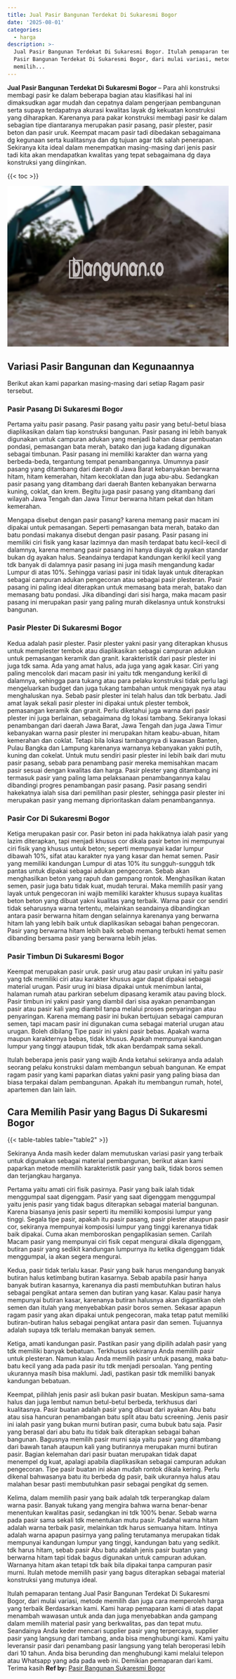 ```yaml
---
title: Jual Pasir Bangunan Terdekat Di Sukaresmi Bogor
date: '2025-08-01'
categories:
  - harga
description: >-
  Jual Pasir Bangunan Terdekat Di Sukaresmi Bogor. Itulah pemaparan tentang Jual
  Pasir Bangunan Terdekat Di Sukaresmi Bogor, dari mulai variasi, metode
  memilih...
---
```


**Jual Pasir Bangunan Terdekat Di Sukaresmi Bogor** – Para ahli konstruksi membagi pasir ke dalam beberapa bagian atau klasifikasi hal ini dimaksudkan agar mudah dan cepatnya dalam pengerjaan pembangunan serta supaya terdapatnya akurasi kwalitas layak dg kekuatan konstruksi yang diharapkan. Karenanya para pakar konstruksi membagi pasir ke dalam sebagian tipe diantaranya merupakan pasir pasang, pasir plester, pasir beton dan pasir uruk. Keempat macam pasir tadi dibedakan sebagaimana dg kegunaan serta kualitasnya dan dg tujuan agar tdk salah penerapan. Sekiranya kita ideal dalam menempatkan masing-masing dari jenis pasir tadi kita akan mendapatkan kwalitas yang tepat sebagaimana dg daya konstruksi yang diinginkan.

{{< toc >}}

![Jual Pasir Bangunan Terdekat Di Sukaresmi Bogor](/images/jual-pasir-bangunan-29.png)

## Variasi Pasir Bangunan dan Kegunaannya

Berikut akan kami paparkan masing-masing dari setiap Ragam pasir tersebut.

### Pasir Pasang Di Sukaresmi Bogor

Pertama yaitu pasir pasang. Pasir pasang yaitu pasir yang betul-betul biasa diaplikasikan dalam tiap konstruksi bangunan. Pasir pasang ini lebih banyak digunakan untuk campuran adukan yang menjadi bahan dasar pembuatan pondasi, pemasangan bata merah, batako dan juga kadang digunakan sebagai timbunan. Pasir pasang ini memiliki karakter dan warna yang berbeda-beda, tergantung tempat penambangannya. Umumnya pasir pasang yang ditambang dari daerah di Jawa Barat kebanyakan berwarna hitam, hitam kemerahan, hitam kecoklatan dan juga abu-abu. Sedangkan pasir pasang yang ditambang dari daerah Banten kebanyakan berwarna kuning, coklat, dan krem. Begitu juga pasir pasang yang ditambang dari wilayah Jawa Tengah dan Jawa Timur berwarna hitam pekat dan hitam kemerahan.

Mengapa disebut dengan pasir pasang? karena memang pasir macam ini dipakai untuk pemasangan. Seperti pemasangan bata merah, batako dan batu pondasi makanya disebut dengan pasir pasang. Pasir pasang ini memiliki ciri fisik yang kasar lazimnya dan masih terdapat batu kecil-kecil di dalamnya, karena memang pasir pasang ini hanya diayak dg ayakan standar bukan dg ayakan halus. Seandainya terdapat kandungan kerikil kecil yang tdk banyak di dalamnya pasir pasang ini juga masih mengandung kadar Lumpur di atas 10%. Sehingga variasi pasir ini tidak layak untuk diterapkan sebagai campuran adukan pengecoran atau sebagai pasir plesteran. Pasir pasang ini paling ideal diterapkan untuk memasang bata merah, batako dan memasang batu pondasi. Jika dibandingi dari sisi harga, maka macam pasir pasang ini merupakan pasir yang paling murah dikelasnya untuk konstruksi bangunan.

### Pasir Plester Di Sukaresmi Bogor

Kedua adalah pasir plester. Pasir plester yakni pasir yang diterapkan khusus untuk memplester tembok atau diaplikasikan sebagai campuran adukan untuk pemasangan keramik dan granit. karakteristik dari pasir plester ini juga tdk sama. Ada yang amat halus, ada juga yang agak kasar. Ciri yang paling mencolok dari macam pasir ini yaitu tdk mengandung kerikil di dalamnya, sehingga para tukang atau para pelaku konstruksi tidak perlu lagi mengeluarkan budget dan juga tukang tambahan untuk mengayak nya atau menghaluskan nya. Sebab pasir plester ini telah halus dan tdk berbatu. Jadi amat layak sekali pasir plester ini dipakai untuk plester tembok, pemasangan keramik dan granit. Perlu diketahui juga warna dari pasir plester ini juga berlainan, sebagaimana dg lokasi tambang. Sekiranya lokasi penambangan dari daerah Jawa Barat, Jawa Tengah dan juga Jawa Timur kebanyakan warna pasir plester ini merupakan hitam keabu-abuan, hitam kemerahan dan coklat. Tetapi bila lokasi tambangnya di kawasan Banten, Pulau Bangka dan Lampung karenanya warnanya kebanyakan yakni putih, kuning dan cokelat. Untuk mutu sendiri pasir plester ini lebih baik dari mutu pasir pasang, sebab para penambang pasir mereka memisahkan macam pasir sesuai dengan kwalitas dan harga. Pasir plester yang ditambang ini termasuk pasir yang paling lama pelaksanaan penambangannya kalau dibandingi progres penambangan pasir pasang. Pasir pasang sendiri hakekatnya ialah sisa dari pemilihan pasir plester, sehingga pasir plester ini merupakan pasir yang memang diprioritaskan dalam penambangannya.

### Pasir Cor Di Sukaresmi Bogor

Ketiga merupakan pasir cor. Pasir beton ini pada hakikatnya ialah pasir yang lazim diterapkan, tapi menjadi khusus cor dikala pasir beton ini mempunyai ciri fisik yang khusus untuk beton; seperti mempunyai kadar lumpur dibawah 10%, sifat atau karakter nya yang kasar dan hemat semen. Pasir yang memiliki kandungan Lumpur di atas 10% itu sungguh-sungguh tdk pantas untuk dipakai sebagai adukan pengecoran. Sebab akan menghasilkan beton yang rapuh dan gampang rontok. Menghasilkan ikatan semen, pasir juga batu tidak kuat, mudah terurai. Maka memilih pasir yang layak untuk pengecoran ini wajib memiliki karakter khusus supaya kualitas beton beton yang dibuat yakni kualitas yang terbaik. Warna pasir cor sendiri tidak seharusnya warna tertentu, melainkan seandainya dibandingkan antara pasir berwarna hitam dengan selainnya karenanya yang berwarna hitam lah yang lebih baik untuk diaplikasikan sebagai bahan pengecoran. Pasir yang berwarna hitam lebih baik sebab memang terbukti hemat semen dibanding bersama pasir yang berwarna lebih jelas.

### Pasir Timbun Di Sukaresmi Bogor

Keempat merupakan pasir uruk. pasir urug atau pasir urukan ini yaitu pasir yang tdk memiliki ciri atau karakter khusus agar dapat dipakai sebagai material urugan. Pasir urug ini biasa dipakai untuk menimbun lantai, halaman rumah atau parkiran sebelum dipasang keramik atau paving block. Pasir timbun ini yakni pasir yang diambil dari sisa ayakan penambangan pasir atau pasir kali yang diambil tanpa melalui proses penyaringan atau penyaringan. Karena memang pasir ini bukan bertujuan sebagai campuran semen, tapi macam pasir ini digunakan cuma sebagai material urugan atau urugan. Boleh dibilang Tipe pasir ini yakni pasir bebas. Apakah warna maupun karakternya bebas, tidak khusus. Apakah mempunyai kandungan lumpur yang tinggi ataupun tidak, tdk akan berdampak sama sekali.

Itulah beberapa jenis pasir yang wajib Anda ketahui sekiranya anda adalah seorang pelaku konstruksi dalam membangun sebuah bangunan. Ke empat ragam pasir yang kami paparkan diatas yakni pasir yang paling biasa dan biasa terpakai dalam pembangunan. Apakah itu membangun rumah, hotel, apartemen dan lain lain.

## Cara Memilih Pasir yang Bagus Di Sukaresmi Bogor

{{< table-tables table="table2" >}}

Sekiranya Anda masih keder dalam memutuskan variasi pasir yang terbaik untuk digunakan sebagai material pembangunan, berikut akan kami paparkan metode memilih karakteristik pasir yang baik, tidak boros semen dan terjangkau harganya.

Pertama yaitu amati ciri fisik pasirnya. Pasir yang baik ialah tidak menggumpal saat digenggam. Pasir yang saat digenggam menggumpal yaitu jenis pasir yang tidak bagus diterapkan sebagai material bangunan. Karena biasanya jenis pasir seperti itu memiliki komposisi lumpur yang tinggi. Segala tipe pasir, apakah itu pasir pasang, pasir plester ataupun pasir cor, sekiranya mempunyai komposisi lumpur yang tinggi karenanya tidak baik dipakai. Cuma akan memboroskan pengaplikasian semen. Carilah Macam pasir yang mempunyai ciri fisik cepat mengurai dikala digenggam, butiran pasir yang sedikit kandungan lumpurnya itu ketika digenggam tidak menggumpal, ia akan segera mengurai.

Kedua, pasir tidak terlalu kasar. Pasir yang baik harus mengandung banyak butiran halus ketimbang butiran kasarnya. Sebab apabila pasir hanya banyak butiran kasarnya, karenanya dia pasti membutuhkan butiran halus sebagai pengikat antara semen dan butiran yang kasar. Kalau pasir hanya mempunyai butiran kasar, karenanya butiran halusnya akan digantikan oleh semen dan itulah yang menyebabkan pasir boros semen. Sekasar apapun ragam pasir yang akan dipakai untuk pengecoran, maka tetap patut memiliki butiran-butiran halus sebagai pengikat antara pasir dan semen. Tujuannya adalah supaya tdk terlalu memakan banyak semen.

Ketiga, amati kandungan pasir. Pastikan pasir yang dipilih adalah pasir yang tdk memiliki banyak bebatuan. Terkhusus sekiranya Anda memilih pasir untuk plesteran. Namun kalau Anda memilih pasir untuk pasang, maka batu-batu kecil yang ada pada pasir itu tdk menjadi persoalan. Yang penting ukurannya masih bisa maklumi. Jadi, pastikan pasir tdk memiliki banyak kandungan bebatuan.

Keempat, pilihlah jenis pasir asli bukan pasir buatan. Meskipun sama-sama halus dan juga lembut namun betul-betul berbeda, terkhusus dari kualitasnya. Pasir buatan adalah pasir yang dibuat dari ayakan Abu batu atau sisa hancuran penambangan batu split atau batu screening. Jenis pasir ini ialah pasir yang bukan murni butiran pasir, cuma bubuk batu saja. Pasir yang berasal dari abu batu itu tidak baik diterapkan sebagai bahan bangunan. Bagusnya memilih pasir murni saja yaitu pasir yang ditambang dari bawah tanah ataupun kali yang butirannya merupakan murni butiran pasir. Bagian kelemahan dari pasir buatan merupakan tidak dapat menempel dg kuat, apalagi apabila diaplikasikan sebagai campuran adukan pengecoran. Tipe pasir buatan ini akan mudah rontok dikala kering. Perlu dikenal bahwasanya batu itu berbeda dg pasir, baik ukurannya halus atau malahan besar pasti membutuhkan pasir sebagai pengikat dg semen.

Kelima, dalam memilih pasir yang baik adalah tdk terperangkap dalam warna pasir. Banyak tukang yang mengira bahwa warna benar-benar menentukan kwalitas pasir, sedangkan ini tdk 100% benar. Sebab warna pada pasir sama sekali tdk menentukan mutu pasir. Padahal warna hitam adalah warna terbaik pasir, melainkan tdk harus semuanya hitam. Intinya adalah warna apapun pasirnya yang paling terutamanya merupakan tidak mempunyai kandungan lumpur yang tinggi, kandungan batu yang sedikit. tdk harus hitam, sebab pasir Abu batu adalah jenis pasir buatan yang berwarna hitam tapi tidak bagus digunakan untuk campuran adukan. Warnanya hitam akan tetapi tdk baik bila dipakai tanpa campuran pasir murni. Itulah metode memilih pasir yang bagus diterapkan sebagai material konstruksi yang mutunya ideal.

Itulah pemaparan tentang Jual Pasir Bangunan Terdekat Di Sukaresmi Bogor, dari mulai variasi, metode memilih dan juga cara memperoleh harga yang terbaik Berdasarkan kami. Kami harap pemaparan kami di atas dapat menambah wawasan untuk anda dan juga menyebabkan anda gampang dalam memilih material pasir yang berkwalitas, pas dan tepat mutu. Seandainya Anda keder mencari supplier pasir yang terpercaya, supplier pasir yang langsung dari tambang, anda bisa menghubungi kami. Kami yaitu leveransir pasir dari penambang pasir langsung yang telah beroperasi lebih dari 10 tahun. Anda bisa berunding dan menghubungi kami melalui telepon atau Whatsapp yang ada pada web ini. Demikian pemaparan dari kami. Terima kasih
**Ref by:** [Pasir Bangunan Sukaresmi Bogor](https://id.wikipedia.org/wiki/Pasir)
